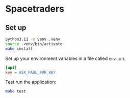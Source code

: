 # Spacetraders

## Set up

```sh
python3.11 -m venv .venv
source .venv/bin/activate
make install
```

Set up your environment variables in a file called `env.ini`

```ini
[api]
key = ASK_PAUL_FOR_KEY
```

Test run the application:

```sh
make test
```
